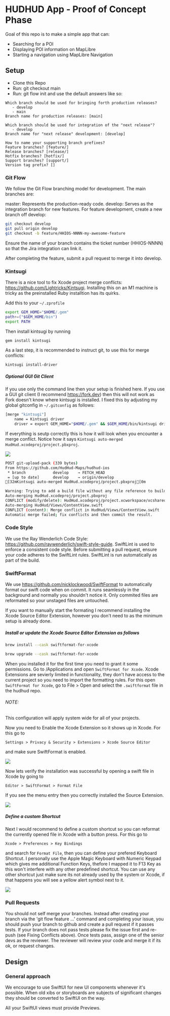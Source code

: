 # HUDHUD App - Proof of Concept Phase

Goal of this repo is to make a simple app that can:
* Searching for a POI
* Displaying POI information on MapLibre
* Starting a navigation using MapLibre Navigation

## Setup

- Clone this Repo
- Run: git checkout main
- Run: git flow init and use the default answers like so:

```
Which branch should be used for bringing forth production releases?
   - develop
   - main
Branch name for production releases: [main]

Which branch should be used for integration of the "next release"?
   - develop
Branch name for "next release" development: [develop]

How to name your supporting branch prefixes?
Feature branches? [feature/]
Release branches? [release/]
Hotfix branches? [hotfix/]
Support branches? [support/]
Version tag prefix? []
``` 
### Git Flow

We follow the Git Flow branching model for development. The main branches are:

master: Represents the production-ready code.
develop: Serves as the integration branch for new features.
For feature development, create a new branch off develop:

```bash
git checkout develop
git pull origin develop
git checkout -b feature/HHIOS-NNNN-my-awesome-feature
```
Ensure the name of your branch contains the ticket number (HHIOS-NNNN) so that the Jira integration can link it.

After completing the feature, submit a pull request to merge it into develop.

### Kintsugi

There is a nice tool to fix Xcode project merge conflicts: https://github.com/Lightricks/Kintsugi. Installing this on an M1 machine is tricky as the preinstalled Ruby installtion has its quirks.

Add this to your `~/.zprofile`

```bash
export GEM_HOME="$HOME/.gem"
path+=("$GEM_HOME/bin")
export PATH
```

Then install kintsugi by running

```bash
gem install kintsugi
```

As a last step, it is recommended to instruct git, to use this for merge conflicts:

```bash
kintsugi install-driver
```

##### Optional GUI Git Client

If you use only the command line then your setup is finished here.
If you use a GUI git client (I recommend https://fork.dev) then this will not work as Fork doesn't know where kintsugi is installed. I fixed this by adjusting my global gitconfig in `~/.gitconfig` as follows:

```bash
[merge "kintsugi"]
	name = Kintsugi driver
	driver = export GEM_HOME="$HOME/.gem" && $GEM_HOME/bin/kintsugi driver %O %A %B %P
```

If everything is seutp correctly this is how it will look when you encounter a merge conflict. Notice how it says `Kintsugi auto-merged HudHud.xcodeproj/project.pbxproj`.

![](.tools/kintsugi-working.png)

```bash
POST git-upload-pack (339 bytes)
From https://github.com/HudHud-Maps/hudhud-ios
 * branch            develop    → FETCH_HEAD
 = [up to date]      develop    → origin/develop
[32mKintsugi auto-merged HudHud.xcodeproj/project.pbxproj[0m

Warning: Trying to add a build file without any file reference to build phase 'FrameworksBuildPhase'
Auto-merging HudHud.xcodeproj/project.pbxproj
CONFLICT (modify/delete): HudHud.xcodeproj/project.xcworkspace/xcshareddata/swiftpm/Package.resolved deleted in d396af3c1a8f95265ed412e0fa99bfd3cc1603d0 and modified in HEAD.  Version HEAD of HudHud.xcodeproj/project.xcworkspace/xcshareddata/swiftpm/Package.resolved left in tree.
Auto-merging HudHud/Views/ContentView.swift
CONFLICT (content): Merge conflict in HudHud/Views/ContentView.swift
Automatic merge failed; fix conflicts and then commit the result.
```


### Code Style

We use the Ray Wenderlich Code Style: https://github.com/raywenderlich/swift-style-guide. SwiftLint is used to enforce a consistent code style. Before submitting a pull request, ensure your code adheres to the SwiftLint rules. SwiftLint is run automatically as part of the build.

### SwiftFormat

We use https://github.com/nicklockwood/SwiftFormat to automatically format our swift code when on commit. It runs seamlessly in the background and normally you shouldn't notice it. Only commited files are reformated so your unstaged files are untouched.

If you want to manually start the formating I recommend installing the Xcode Source Editor Extension, however you don't need to as the minimum setup is already done.

##### Install or update the Xcode Source Editor Extension as follows

```bash
brew install --cask swiftformat-for-xcode

brew upgrade --cask swiftformat-for-xcode
```

When you installed it for the first time you need to grant it some permissions. Go to /Applications and open `SwiftFormat for Xcode`. 
Xcode Extensions are sevierly limited in functionality, they don't have access to the current project so you need to import the formatting rules. For this open `SwiftFormat for Xcode`, go to File > Open and select the `.swiftformat` file in the hudhud repo. 

###### NOTE:
This configuration will apply system wide for all of your projects.

Now you need to Enable the Xcode Extension so it shows up in Xcode. For this go to 

```
Settings > Privacy & Security > Extensions > Xcode Source Editor
```

and make sure SwiftFormat is enabled. 

![](.tools/enable-xcode-extension.png)

Now lets verify the installation was successful by opening a swift file in Xcode by going to 

```
Editor > SwiftFormat > Format File
```

If you see the menu entry then you correctly installed the Source Extension.

![](.tools/source-extension-visible.png)

##### Define a custom Shortcut

Next I would recommend to define a custom shortcut so you can reformat the currently opened file in Xcode with a button press. For this go to 

```
Xcode > Preferences > Key Bindings
```

and search for `Format File`, then you can define your prefered Keyboard Shortcut. I personally use the Apple Magic Keyboard with Numeric Keypad which gives me additional Function Keys, thefore I mapped it to F13 Key as this won't interfere with any other predefined shortcut. You can use any other shortcut just make sure its not already used by the system or Xcode, if that happens you will see a yellow alert symbol next to it.

![](.tools/custom-shortcut.png)


### Pull Requests

You should not self merge your branches. Instead after creating your branch via the 'git flow feature ...'
command and completing your issue, you should push your branch to github and create
a pull request if it passes tests. If your branch does not pass tests please fix the issue first and re-push (see Fixing Conflicts above).
Once tests pass, assign one of the senior devs as the reviewer. The reviewer will review
your code and merge it if its ok, or request changes.

## Design

### General approach

We encourage to use SwiftUI for new UI components whenever it's possible.
When old xibs or storyboards are subjects of significant changes they should be converted to SwiftUI on the way.

All your SwiftUI views must provide Previews.
